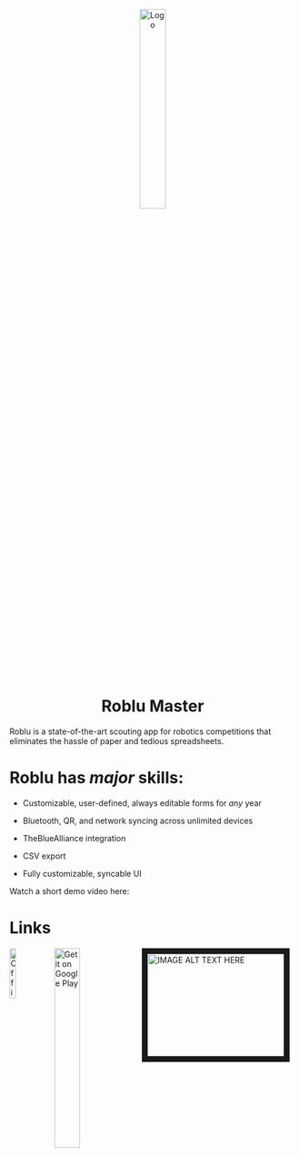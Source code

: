<p align="center">
    <img alt="Logo" src="https://static1.squarespace.com/static/5981ec5ad482e95a76a4aaab/598754d6db29d60e9d347125/5987a4fde3df285a35d0eacd/1502061822285/slauncher.png?format=500w" width="30%" />
</p>
<h1 align="center">
    Roblu Master
</h1>  
Roblu is a state-of-the-art scouting app for robotics competitions that eliminates the hassle of paper and tedious spreadsheets.

# Roblu has _major_ skills:  

* Customizable, user-defined, always editable forms for _any_ year  

* Bluetooth, QR, and network syncing across unlimited devices  

* TheBlueAlliance integration  

* CSV export  

* Fully customizable, syncable UI  

Watch a short demo video here: 
<h1 align="left">
    Links
</h1>

<p>
            <a href="https://www.roblu.net/">
         <img alt="Official site" src="https://static1.squarespace.com/static/5981ec5ad482e95a76a4aaab/598754d6db29d60e9d347125/5987a4fde3df285a35d0eacd/1502061822285/slauncher.png?format=500w" width="15%" align="left" />
    <a href="https://play.google.com/store/apps/details?id=com.cpjd.roblumaster">
         <img alt="Get it on Google Play" src="https://play.google.com/intl/en_us/badges/images/generic/en_badge_web_generic.png" width="30%" align="left" />
    </a>
    <a href="http://www.youtube.com/watch?feature=player_embedded&v=9j6ysvJJyQg
" target="_blank"><img src="http://img.youtube.com/vi/9j6ysvJJyQg/0.jpg" 
alt="IMAGE ALT TEXT HERE" width="240" height="180" border="10" /></a>

  </a>
</p>

